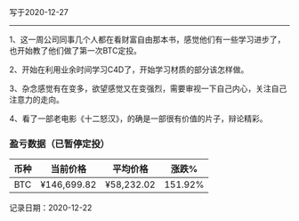 写于2020-12-27

-----
1、这一周公司同事几个人都在看财富自由那本书，感觉他们有一些学习进步了，也开始教了他们做了第一次BTC定投。

2、开始在利用业余时间学习C4D了，开始学习材质的部分该怎样做。

3、杂念感觉有在变多，欲望感觉又在变强烈，需要审视一下自己内心，关注自己注意力的走向。

4、看了一部老电影《十二怒汉》，的确是一部很有价值的片子，辩论精彩。

### 盈亏数据（已暂停定投）

| 币种 | 当前价格 | 平均价格 |  涨跌%  |  
| :--: | :----------: | :----------: | :-----: |
| BTC  |  ¥146,699.82  |   ¥58,232.02  | 151.92% |

记录日期：2020-12-22


